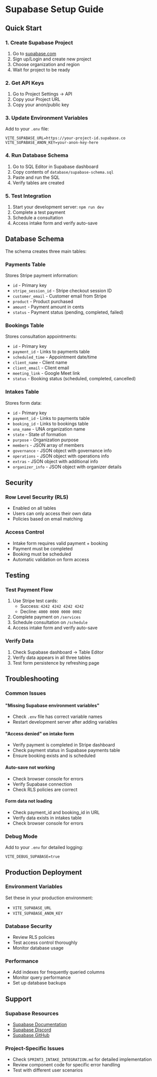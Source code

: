 # Supabase Setup Guide

## Quick Start

### 1. Create Supabase Project
1. Go to [supabase.com](https://supabase.com)
2. Sign up/Login and create new project
3. Choose organization and region
4. Wait for project to be ready

### 2. Get API Keys
1. Go to Project Settings → API
2. Copy your Project URL
3. Copy your anon/public key

### 3. Update Environment Variables
Add to your `.env` file:
```env
VITE_SUPABASE_URL=https://your-project-id.supabase.co
VITE_SUPABASE_ANON_KEY=your-anon-key-here
```

### 4. Run Database Schema
1. Go to SQL Editor in Supabase dashboard
2. Copy contents of `database/supabase-schema.sql`
3. Paste and run the SQL
4. Verify tables are created

### 5. Test Integration
1. Start your development server: `npm run dev`
2. Complete a test payment
3. Schedule a consultation
4. Access intake form and verify auto-save

## Database Schema

The schema creates three main tables:

### Payments Table
Stores Stripe payment information:
- `id` - Primary key
- `stripe_session_id` - Stripe checkout session ID
- `customer_email` - Customer email from Stripe
- `product` - Product purchased
- `amount` - Payment amount in cents
- `status` - Payment status (pending, completed, failed)

### Bookings Table
Stores consultation appointments:
- `id` - Primary key
- `payment_id` - Links to payments table
- `scheduled_time` - Appointment date/time
- `client_name` - Client name
- `client_email` - Client email
- `meeting_link` - Google Meet link
- `status` - Booking status (scheduled, completed, cancelled)

### Intakes Table
Stores form data:
- `id` - Primary key
- `payment_id` - Links to payments table
- `booking_id` - Links to bookings table
- `una_name` - UNA organization name
- `state` - State of formation
- `purpose` - Organization purpose
- `members` - JSON array of members
- `governance` - JSON object with governance info
- `operations` - JSON object with operations info
- `extras` - JSON object with additional info
- `organizer_info` - JSON object with organizer details

## Security

### Row Level Security (RLS)
- Enabled on all tables
- Users can only access their own data
- Policies based on email matching

### Access Control
- Intake form requires valid payment + booking
- Payment must be completed
- Booking must be scheduled
- Automatic validation on form access

## Testing

### Test Payment Flow
1. Use Stripe test cards:
   - Success: `4242 4242 4242 4242`
   - Decline: `4000 0000 0000 0002`
2. Complete payment on `/services`
3. Schedule consultation on `/schedule`
4. Access intake form and verify auto-save

### Verify Data
1. Check Supabase dashboard → Table Editor
2. Verify data appears in all three tables
3. Test form persistence by refreshing page

## Troubleshooting

### Common Issues

#### "Missing Supabase environment variables"
- Check `.env` file has correct variable names
- Restart development server after adding variables

#### "Access denied" on intake form
- Verify payment is completed in Stripe dashboard
- Check payment status in Supabase payments table
- Ensure booking exists and is scheduled

#### Auto-save not working
- Check browser console for errors
- Verify Supabase connection
- Check RLS policies are correct

#### Form data not loading
- Check payment_id and booking_id in URL
- Verify data exists in intakes table
- Check browser console for errors

### Debug Mode
Add to your `.env` for detailed logging:
```env
VITE_DEBUG_SUPABASE=true
```

## Production Deployment

### Environment Variables
Set these in your production environment:
- `VITE_SUPABASE_URL`
- `VITE_SUPABASE_ANON_KEY`

### Database Security
- Review RLS policies
- Test access control thoroughly
- Monitor database usage

### Performance
- Add indexes for frequently queried columns
- Monitor query performance
- Set up database backups

## Support

### Supabase Resources
- [Supabase Documentation](https://supabase.com/docs)
- [Supabase Discord](https://discord.supabase.com)
- [Supabase GitHub](https://github.com/supabase/supabase)

### Project-Specific Issues
- Check `SPRINT3_INTAKE_INTEGRATION.md` for detailed implementation
- Review component code for specific error handling
- Test with different user scenarios


